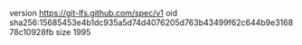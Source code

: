 version https://git-lfs.github.com/spec/v1
oid sha256:15685453e4b1dc935a5d74d4076205d763b43499f62c644b9e316878c10928fb
size 1995
